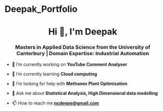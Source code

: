 # Deepak_Portfolio

<h1 align="center">Hi 👋, I'm Deepak</h1>
<h3 align="center">Masters in Applied Data Science from the University of Canterbury | Domain Expertise: Industrial Automation</h3>


- 🔭 I’m currently working on **YouTube Comment Analyser**

- 🌱 I’m currently learning **Cloud computing**

- 🤝 I’m looking for help with **Methanex Plant Optimization**

- 💬 Ask me about **Statistical Analysis, High Dimensional data modelling**

- 📫 How to reach me **ncdeeps@gmail.com**

